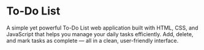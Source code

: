 #  To-Do List
A simple yet powerful To-Do List web application built with HTML, CSS, and JavaScript that helps you manage your daily tasks efficiently. Add, delete, and mark tasks as complete — all in a clean, user-friendly interface.
